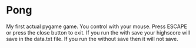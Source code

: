 # Pong
My first actual pygame game. You control with your mouse. Press ESCAPE or press the close button to exit. If you run the with save your highscore will save in the data.txt file. If you run the without save then it will not save.
